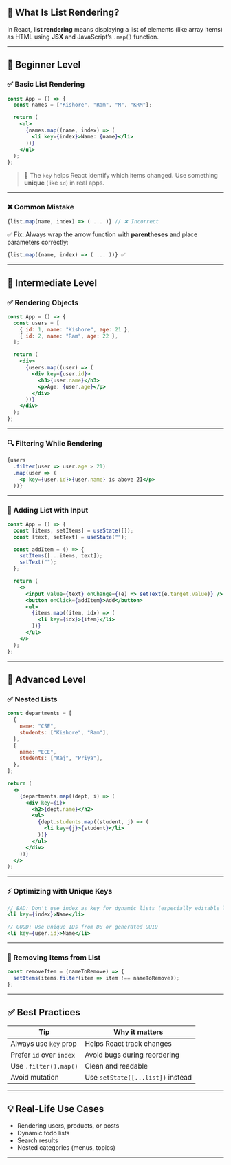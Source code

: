 ## 🧠 What Is List Rendering?

In React, **list rendering** means displaying a list of elements (like array items) as HTML using **JSX** and JavaScript’s `.map()` function.

---

## 🌱 Beginner Level

### ✅ Basic List Rendering

```jsx
const App = () => {
  const names = ["Kishore", "Ram", "M", "KRM"];

  return (
    <ul>
      {names.map((name, index) => (
        <li key={index}>Name: {name}</li>
      ))}
    </ul>
  );
};
```

> 🔑 The `key` helps React identify which items changed. Use something **unique** (like `id`) in real apps.

---

### ❌ Common Mistake

```jsx
{list.map(name, index) => ( ... )} // ❌ Incorrect
```

✅ Fix: Always wrap the arrow function with **parentheses** and place parameters correctly:

```jsx
{list.map((name, index) => ( ... ))} ✅
```

---

## 🧩 Intermediate Level

### ✅ Rendering Objects

```jsx
const App = () => {
  const users = [
    { id: 1, name: "Kishore", age: 21 },
    { id: 2, name: "Ram", age: 22 },
  ];

  return (
    <div>
      {users.map((user) => (
        <div key={user.id}>
          <h3>{user.name}</h3>
          <p>Age: {user.age}</p>
        </div>
      ))}
    </div>
  );
};
```

---

### 🔍 Filtering While Rendering

```jsx
{users
  .filter(user => user.age > 21)
  .map(user => (
    <p key={user.id}>{user.name} is above 21</p>
  ))}
```

---

### 🔄 Adding List with Input

```jsx
const App = () => {
  const [items, setItems] = useState([]);
  const [text, setText] = useState("");

  const addItem = () => {
    setItems([...items, text]);
    setText("");
  };

  return (
    <>
      <input value={text} onChange={(e) => setText(e.target.value)} />
      <button onClick={addItem}>Add</button>
      <ul>
        {items.map((item, idx) => (
          <li key={idx}>{item}</li>
        ))}
      </ul>
    </>
  );
};
```

---

## 🚀 Advanced Level

### ✅ Nested Lists

```jsx
const departments = [
  {
    name: "CSE",
    students: ["Kishore", "Ram"],
  },
  {
    name: "ECE",
    students: ["Raj", "Priya"],
  },
];

return (
  <>
    {departments.map((dept, i) => (
      <div key={i}>
        <h2>{dept.name}</h2>
        <ul>
          {dept.students.map((student, j) => (
            <li key={j}>{student}</li>
          ))}
        </ul>
      </div>
    ))}
  </>
);
```

---

### ⚡ Optimizing with Unique Keys

```jsx
// BAD: Don't use index as key for dynamic lists (especially editable lists)
<li key={index}>Name</li>

// GOOD: Use unique IDs from DB or generated UUID
<li key={user.id}>Name</li>
```

---

### 🧹 Removing Items from List

```jsx
const removeItem = (nameToRemove) => {
  setItems(items.filter(item => item !== nameToRemove));
};
```

---

## ✅ Best Practices

| Tip                          | Why it matters                    |
|-----------------------------|------------------------------------|
| Always use `key` prop        | Helps React track changes         |
| Prefer `id` over `index`     | Avoid bugs during reordering      |
| Use `.filter().map()`        | Clean and readable                |
| Avoid mutation               | Use `setState([...list])` instead |

---

## 💡 Real-Life Use Cases

- Rendering users, products, or posts
- Dynamic todo lists
- Search results
- Nested categories (menus, topics)

---
